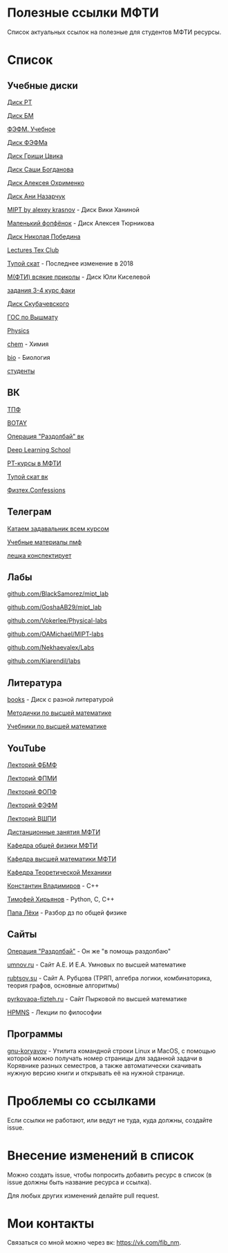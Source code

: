# Полезные ссылки МФТИ
Список актуальных ссылок на полезные для студентов МФТИ ресурсы.

# Список

## Учебные диски
[Диск РТ]

[Диск БМ]

[ФЭФМ. Учебное]

[Диск ФЭФМа]

[Диск Гриши Цвика]

[Диск Саши Богданова]

[Диск Алексея Охрименко]

[Диск Ани Назарчук]

[MIPT by alexey krasnov] - Диск Вики Ханиной

[Маленький фопфёнок] - Диск Алексея Тюрникова

[Диск Николая Победина]

[Lectures Tex Club]

[Тупой скат] - Последнее изменение в 2018

[М(ФТИ) всякие приколы] - Диск Юли Киселевой

[задания 3-4 курс факи]

[Диск Скубачевского]

[ГОС по Вышмату]

[Physics]

[chem] - Химия

[bio] - Биология

[студенты]

## ВК

[ТПФ]

[BOTAY]

[Операция "Раздолбай" вк]

[Deep Learning School]

[РТ-курсы в МФТИ]

[Тупой скат вк]

[Физтех.Confessions]

## Телеграм

[Катаем задавальник всем курсом]

[Учебные материалы пмф]

[лешка конспектирует]

## Лабы

[github.com/BlackSamorez/mipt_lab]

[github.com/GoshaAB29/mipt_lab]

[github.com/Vokerlee/Physical-labs]

[github.com/OAMichael/MIPT-labs]

[github.com/Nekhaevalex/Labs]

[github.com/Kiarendil/labs]

## Литература

[books] - Диск с разной литературой

[Методички по высшей математике]

[Учебники по высшей математике]

## YouTube

[Лекторий ФБМФ]

[Лекторий ФПМИ]

[Лекторий ФОПФ]

[Лекторий ФЭФМ]

[Лекторий ВШПИ]

[Дистанционные занятия МФТИ]

[Кафедра общей физики МФТИ]

[Кафедра высшей математики МФТИ]

[Кафедра Теоретической Механики]

[Константин Владимиров] - C++

[Тимофей Хирьянов] - Python, C, C++

[Папа Лёхи] - Разбор дз по общей физике

## Сайты

[Операция "Раздолбай"] - Он же "в помощь раздолбаю"

[umnov.ru] - Сайт А.Е. И Е.А. Умновых по высшей математике

[rubtsov.su] - Сайт А. Рубцова (ТРЯП, алгебра логики, комбинаторика, теория графов, основные алгоритмы)

[pyrkovaoa-fizteh.ru] - Сайт Пырковой по высшей математике

[HPMNS] - Лекции по философии

## Программы

[gnu-koryavov] - Утилита командной строки Linux и MacOS, с помощью которой можно получать номер страницы для заданной задачи в Корявнике разных семестров, а также автоматически скачивать нужную версию книги и открывать её на нужной странице.

# Проблемы со ссылками
Если ссылки не работают, или ведут не туда, куда должны, создайте issue.

# Внесение изменений в список
Можно создать issue, чтобы попросить добавить ресурс в список (в issue должны быть название ресурса и ссылка).

Для любых других изменений делайте pull request.

# Мои контакты
Связаться со мной можно через вк: https://vk.com/fib_nm.

<!----------------------------------{ учебные диски }--------------------------------->
[Диск РТ]: https://disk.yandex.ru/d/7gi3IcRf-x6A9w
[Диск БМ]: https://disk.yandex.ru/d/o2uVj54sQJi7yA
[ФЭФМ. Учебное]: https://cloud.mail.ru/public/A81Y/LKw1aaFQJ
[Диск ФЭФМа]: https://drive.google.com/drive/u/1/folders/159WXL66iMOzPDDBFx9lLjBtDfc1KLtCs
[Диск Гриши Цвика]: https://drive.google.com/drive/folders/1pIoZHyIIoQNkH2wFI5CjMjHWWl3tYqds
[Диск Саши Богданова]: https://drive.google.com/drive/folders/1RUegjqhPkQsCEeWs0yzThiTsvHQ4g-tb
[Диск Алексея Охрименко]: https://disk.yandex.ru/d/KM9tmEqktez2Bw
[Диск Ани Назарчук]: https://disk.yandex.ru/d/FkDlbMtLMTE48Q
[MIPT by alexey krasnov]: https://disk.yandex.com/d/OKF8sL_f8K3oXA
[Маленький фопфёнок]: https://drive.google.com/drive/folders/1diz0NX0Gt6dtWG5FsSQfotXPS2zhHmPl
[Диск Николая Победина]: https://drive.google.com/drive/folders/1yzQpcIFcg_iIifawsfPyUIaabgUpr1gN
[Lectures Tex Club]: https://disk.yandex.ru/d/IDUn8-HtGvIBYA
[Тупой скат]: https://drive.google.com/drive/folders/0B5U2D1zceCRyZ1FDaWVUUzNWVVE?resourcekey=0-f-2fDHkjeA55Rua0t8noQw
[М(ФТИ) всякие приколы]: https://drive.google.com/drive/folders/1SYLnCQ_b1udKujWBJ2v8--BDP8LXyjwT
[задания 3-4 курс факи]: https://disk.yandex.ru/d/H58tYUst7xexfw
[Диск Скубачевского]: https://disk.yandex.ru/d/ZViQIMLaJqFUFg
[ГОС по Вышмату]: https://disk.yandex.ru/d/oz8LX6OctmqLdw
[Physics]: https://disk.yandex.ru/d/YdkpvEbcGnxXow
[chem]: https://disk.yandex.ru/d/wURLXxVDtA8Qjw
[bio]: https://disk.yandex.ru/d/hSRqRQNkdaqZCg
[студенты]: https://disk.yandex.ru/d/ZViQIMLaJqFUFg

<!----------------------------------{ ВК }--------------------------------->
[ТПФ]: https://vk.com/t_p_phystech
[BOTAY]: https://vk.com/botay_phystech
[Операция "Раздолбай" вк]: https://vk.com/mipt1
[Deep Learning School]: https://vk.com/dlschool_mipt
[РТ-курсы в МФТИ]: https://vk.com/drec_courses
[Тупой скат вк]: https://vk.com/tupoy_skat
[Физтех.Confessions]: https://vk.com/phystech.confessions

<!----------------------------------{ Телеграм }--------------------------------->
[Катаем задавальник всем курсом]: https://t.me/joinchat/cUGBaoxrYl44MTdi
[Учебные материалы пмф]: https://t.me/joinchat/u7PRyovIOIc5ZWFi
[лешка конспектирует]: https://t.me/krssnoval

<!----------------------------------{ Лабы }--------------------------------->
[github.com/BlackSamorez/mipt_lab]: https://github.com/BlackSamorez/mipt_lab
[github.com/GoshaAB29/mipt_lab]: https://github.com/GoshaAB29/mipt_lab
[github.com/Vokerlee/Physical-labs]: https://github.com/Vokerlee/Physical-labs
[github.com/OAMichael/MIPT-labs]: https://github.com/OAMichael/MIPT-labs
[github.com/Nekhaevalex/Labs]: https://github.com/Nekhaevalex/Labs
[github.com/Kiarendil/labs]: https://github.com/Kiarendil/labs

<!----------------------------------{ Литература }--------------------------------->
[books]: https://disk.yandex.ru/d/eQoqRtSgpxqtug
[Методички по высшей математике]: https://old.mipt.ru/education/chair/mathematics/study/methods/
[Учебники по высшей математике]: https://old.mipt.ru/education/chair/mathematics/study/uchebniki/

<!----------------------------------{ YouTube }--------------------------------->
[Лекторий ФБМФ]: https://www.youtube.com/@lectoriy_bma/videos
[Лекторий ФПМИ]: https://www.youtube.com/c/ЛекторийФПМИ
[Лекторий ФОПФ]: https://www.youtube.com/@dgap_lectorium/videos
[Лекторий ФЭФМ]: https://www.youtube.com/@prionerofMIPT
[Лекторий ВШПИ]: https://www.youtube.com/@hsse_lectures
[Дистанционные занятия МФТИ]: https://www.youtube.com/channel/UCEEhbFAvl3fOW5geICQbMcg
[Кафедра общей физики МФТИ]: https://www.youtube.com/c/КафедраобщейфизикиМФТИ
[Кафедра высшей математики МФТИ]: https://www.youtube.com/channel/UC_ByV5irnAmCUZEGVZntFmQ
[Кафедра Теоретической Механики]: https://www.youtube.com/channel/UCdQN8tQsBJFMx57wsLt0JKw
[Константин Владимиров]: https://www.youtube.com/channel/UCvmBEbr9NZt7UEh9doI7n_A
[Тимофей Хирьянов]: https://www.youtube.com/c/ТимофейХирьянов
[Папа Лёхи]: https://www.youtube.com/@llalla_Jiexu

<!----------------------------------{ Сайты }--------------------------------->
[Операция "Раздолбай"]: https://mipt1.ru/
[umnov.ru]: http://www.umnov.ru/
[rubtsov.su]: http://www.rubtsov.su/
[HPMNS]: https://hpmns.gitbook.io/notes
[pyrkovaoa-fizteh.ru]: https://pyrkovaoa-fizteh.ru/

<!----------------------------------{ Приложения }--------------------------------->
[gnu-koryavov]: https://github.com/sin-diesel/gnu-koryavov
